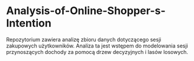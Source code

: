# Analysis-of-Online-Shopper-s-Intention
Repozytorium zawiera analizę zbioru danych dotyczącego sesji zakupowych użytkowników. Analiza ta jest wstępem do modelowania sesji przynoszących dochody za pomocą drzew decyzyjnych i lasów losowych. 
